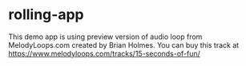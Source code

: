# rolling-app

This demo app is using preview version of audio loop from MelodyLoops.com created by Brian Holmes.
You can buy this track at https://www.melodyloops.com/tracks/15-seconds-of-fun/
